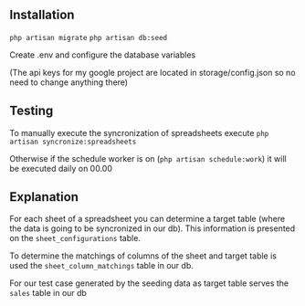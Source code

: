 ## Installation
`php artisan migrate`
`php artisan db:seed`

Create .env and configure the database variables

(The api keys for my google project are located in storage/config.json so no need to change anything there)

## Testing
To manually execute the syncronization of spreadsheets execute
`php artisan syncronize:spreadsheets`

Otherwise if the schedule worker is on (`php artisan schedule:work`) it will be executed daily on 00.00


## Explanation

For each sheet of a spreadsheet you can determine a target table (where the data is going to be syncronized in our db). This information is presented on the `sheet_configurations` table.

To determine the matchings of columns of the sheet and target table is used the `sheet_column_matchings` table in our db.

For our test case generated by the seeding data as target table serves the `sales` table in our db


